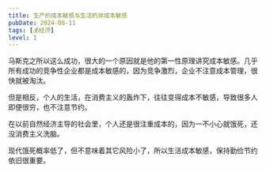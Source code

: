 ```yaml
---
title: 生产的成本敏感与生活的非成本敏感
pubDate: 2024-08-11
tags: [💰经济]
level: 1
---
```


马斯克之所以这么成功，很大的一个原因就是他的第一性原理讲究成本敏感。几乎所有成功的竞争性企业都是成本敏感的，因为竞争激烈，企业不注意成本管理，很快就被淘汰。

但是相反，个人的生活，在消费主义的轰炸下，往往变得成本不敏感，导致很多人即便很穷，也不注意节约。

在以前自然经济主导的社会里，个人还是很注重成本的，因为一不小心就饿死，还没消费主义洗脑。

现代饿死概率低了，但不意味着其它风险小了，所以生活成本敏感，保持勤俭节约依旧很重要。
